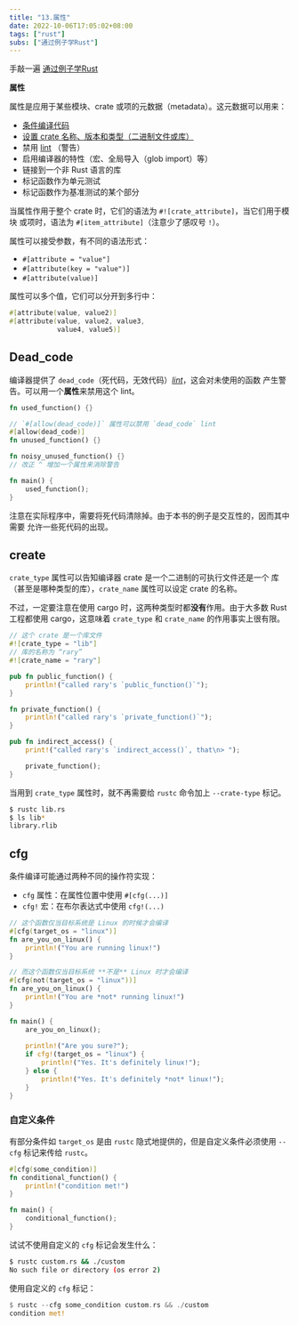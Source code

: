 ```yaml
---
title: "13.属性"
date: 2022-10-06T17:05:02+08:00
tags: ["rust"]
subs: ["通过例子学Rust"]
---
```


手敲一遍 [通过例子学Rust](https://rustwiki.org/zh-CN/rust-by-example/index.html)

**属性**

属性是应用于某些模块、crate 或项的元数据（metadata）。这元数据可以用来：

- [条件编译代码](https://rustwiki.org/zh-CN/rust-by-example/attribute/cfg.html)
- [设置 crate 名称、版本和类型（二进制文件或库）](https://rustwiki.org/zh-CN/rust-by-example/attribute/crate.html)
- 禁用 [lint](https://en.wikipedia.org/wiki/Lint_(software)) （警告）
- 启用编译器的特性（宏、全局导入（glob import）等）
- 链接到一个非 Rust 语言的库
- 标记函数作为单元测试
- 标记函数作为基准测试的某个部分

当属性作用于整个 crate 时，它们的语法为 `#![crate_attribute]`，当它们用于模块 或项时，语法为 `#[item_attribute]`（注意少了感叹号 `!`）。

属性可以接受参数，有不同的语法形式：

- `#[attribute = "value"]`
- `#[attribute(key = "value")]`
- `#[attribute(value)]`

属性可以多个值，它们可以分开到多行中：

```rust
#[attribute(value, value2)]
#[attribute(value, value2, value3,
            value4, value5)]
```

## Dead_code

编译器提供了 `dead_code`（死代码，无效代码）[*lint*](https://en.wikipedia.org/wiki/Lint_(software))，这会对未使用的函数 产生警告。可以用一个**属性**来禁用这个 lint。

```rust
fn used_function() {}

// `#[allow(dead_code)]` 属性可以禁用 `dead_code` lint
#[allow(dead_code)]
fn unused_function() {}

fn noisy_unused_function() {}
// 改正 ^ 增加一个属性来消除警告

fn main() {
    used_function();
}
```

注意在实际程序中，需要将死代码清除掉。由于本书的例子是交互性的，因而其中需要 允许一些死代码的出现。

## create

`crate_type` 属性可以告知编译器 crate 是一个二进制的可执行文件还是一个 库（甚至是哪种类型的库），`crate_name` 属性可以设定 crate 的名称。

不过，一定要注意在使用 cargo 时，这两种类型时都**没有**作用。由于大多数 Rust 工程都使用 cargo，这意味着 `crate_type` 和 `crate_name` 的作用事实上很有限。

```rust
// 这个 crate 是一个库文件
#![crate_type = "lib"]
// 库的名称为 “rary”
#![crate_name = "rary"]

pub fn public_function() {
    println!("called rary's `public_function()`");
}

fn private_function() {
    println!("called rary's `private_function()`");
}

pub fn indirect_access() {
    print!("called rary's `indirect_access()`, that\n> ");

    private_function();
}
```

当用到 `crate_type` 属性时，就不再需要给 `rustc` 命令加上 `--crate-type` 标记。

```bash
$ rustc lib.rs
$ ls lib*
library.rlib
```

## cfg

条件编译可能通过两种不同的操作符实现：

- `cfg` 属性：在属性位置中使用 `#[cfg(...)]`
- `cfg!` 宏：在布尔表达式中使用 `cfg!(...)`

```rust
// 这个函数仅当目标系统是 Linux 的时候才会编译
#[cfg(target_os = "linux")]
fn are_you_on_linux() {
    println!("You are running linux!")
}

// 而这个函数仅当目标系统 **不是** Linux 时才会编译
#[cfg(not(target_os = "linux"))]
fn are_you_on_linux() {
    println!("You are *not* running linux!")
}

fn main() {
    are_you_on_linux();
    
    println!("Are you sure?");
    if cfg!(target_os = "linux") {
        println!("Yes. It's definitely linux!");
    } else {
        println!("Yes. It's definitely *not* linux!");
    }
}
```

### 自定义条件

有部分条件如 `target_os` 是由 `rustc` 隐式地提供的，但是自定义条件必须使用 `--cfg` 标记来传给 `rustc`。

```rust
#[cfg(some_condition)]
fn conditional_function() {
    println!("condition met!")
}

fn main() {
    conditional_function();
}
```

试试不使用自定义的 `cfg` 标记会发生什么：

```bash
$ rustc custom.rs && ./custom
No such file or directory (os error 2)
```

使用自定义的 `cfg` 标记：

```rust
$ rustc --cfg some_condition custom.rs && ./custom
condition met!
```

